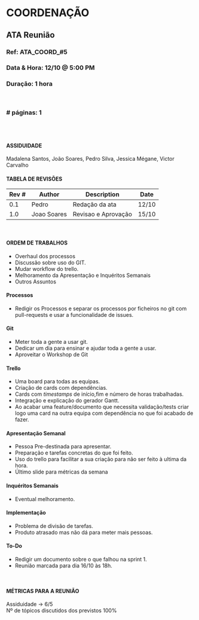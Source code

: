# COORDENAÇÃO
## ATA Reunião

### Ref: ATA_COORD_#5

### Data & Hora: 12/10 @ 5:00 PM

### Duração: 1 hora
 
 <br/>

### # páginas: 1

<br/> 
<br/>

#### ASSIDUIDADE

Madalena Santos,
João Soares,
Pedro Silva, 
Jessica Mégane,
Victor Carvalho


#### TABELA DE REVISÕES

Rev # | Author | Description | Date
--- | --- | --- | ---
0.1 |   Pedro   |   Redação da ata  | 12/10
1.0 | Joao Soares | Revisao e Aprovação | 15/10

<br/>

#### ORDEM DE TRABALHOS
*   Overhaul dos processos
*   Discussão sobre uso do GIT.
*   Mudar workflow do trello.
*   Melhoramento da Apresentação e Inquéritos Semanais
*   Outros Assuntos

#### Processos
*   Redigir os Processos e separar os processos por ficheiros no git com pull-requests e usar a funcionalidade de issues.
   
#### Git
*   Meter toda a gente a usar git.
*   Dedicar um dia para ensinar e ajudar toda a gente a usar.
*   Aproveitar o Workshop de Git 

#### Trello
*   Uma board para todas as equipas.
*   Criação de cards com dependências.
*   Cards com _timestamps_ de início,fim e número de horas trabalhadas.
*   Integração e explicação do gerador Gantt.
*   Ao acabar uma feature/documento que necessita validação/tests criar logo uma card na outra equipa com dependência no que foi acabado de fazer.

#### Apresentação Semanal
*   Pessoa Pre-destinada para apresentar.
*   Preparação e tarefas concretas do que foi feito.
*   Uso do trello para facilitar a sua criação para não ser feito à ultima da hora.
*   Último slide para métricas da semana

#### Inquéritos Semanais
*   Eventual melhoramento.

#### Implementação
*   Problema de divisão de tarefas.
*   Produto atrasado mas não dá para meter mais pessoas.

#### To-Do
*   Redigir um documento sobre o que falhou na sprint 1.
*   Reunião marcada para dia 16/10 às 18h.

<br/> 

#### MÉTRICAS PARA A REUNIÃO
Assiduidade -> 6/5 <br/>
Nº de tópicos discutidos dos previstos 100% <br/>
